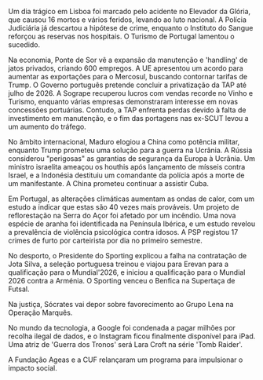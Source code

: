 Um dia trágico em Lisboa foi marcado pelo acidente no Elevador da Glória, que causou 16 mortos e vários feridos, levando ao luto nacional. A Polícia Judiciária já descartou a hipótese de crime, enquanto o Instituto do Sangue reforçou as reservas nos hospitais. O Turismo de Portugal lamentou o sucedido.

Na economia, Ponte de Sor vê a expansão da manutenção e 'handling' de jatos privados, criando 600 empregos. A UE apresentou um acordo para aumentar as exportações para o Mercosul, buscando contornar tarifas de Trump. O Governo português pretende concluir a privatização da TAP até julho de 2026. A Sogrape recuperou lucros com vendas recorde no Vinho e Turismo, enquanto várias empresas demonstraram interesse em novas concessões portuárias. Contudo, a TAP enfrenta perdas devido à falta de investimento em manutenção, e o fim das portagens nas ex-SCUT levou a um aumento do tráfego.

No âmbito internacional, Maduro elogiou a China como potência militar, enquanto Trump prometeu uma solução para a guerra na Ucrânia. A Rússia considerou "perigosas" as garantias de segurança da Europa à Ucrânia. Um ministro israelita ameaçou os houthis após lançamento de mísseis contra Israel, e a Indonésia destituiu um comandante da polícia após a morte de um manifestante. A China prometeu continuar a assistir Cuba.

Em Portugal, as alterações climáticas aumentam as ondas de calor, com um estudo a indicar que estas são 40 vezes mais prováveis. Um projeto de reflorestação na Serra do Açor foi afetado por um incêndio. Uma nova espécie de aranha foi identificada na Península Ibérica, e um estudo revelou a prevalência de violência psicológica contra idosos. A PSP registou 17 crimes de furto por carteirista por dia no primeiro semestre.

No desporto, o Presidente do Sporting explicou a falha na contratação de Jota Silva, a seleção portuguesa treinou e viajou para Erevan para a qualificação para o Mundial'2026, e iniciou a qualificação para o Mundial 2026 contra a Arménia. O Sporting venceu o Benfica na Supertaça de Futsal.

Na justiça, Sócrates vai depor sobre favorecimento ao Grupo Lena na Operação Marquês.

No mundo da tecnologia, a Google foi condenada a pagar milhões por recolha ilegal de dados, e o Instagram ficou finalmente disponível para iPad. Uma atriz de 'Guerra dos Tronos' será Lara Croft na série 'Tomb Raider'.

A Fundação Ageas e a CUF relançaram um programa para impulsionar o impacto social.